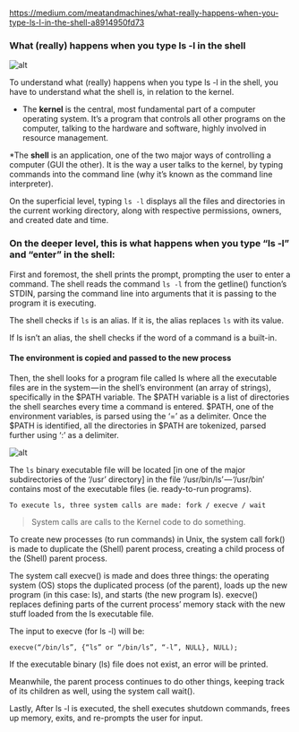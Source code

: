 https://medium.com/meatandmachines/what-really-happens-when-you-type-ls-l-in-the-shell-a8914950fd73  


### What (really) happens when you type ls -l in the shell

![alt](https://cdn-images-1.medium.com/max/600/1*zEv6mAa2wzHnz4a5uWW4gw.png)

To understand what (really) happens when you type ls -l in the shell, you have to understand what the shell is, in relation to the kernel.

* The __kernel__ is the central, most fundamental part of a computer operating system. It’s a program that controls all other programs on the computer, talking to the hardware and software, highly involved in resource management.

*The __shell__ is an application, one of the two major ways of controlling a computer (GUI the other). It is the way a user talks to the kernel, by typing commands into the command line (why it’s known as the command line interpreter).

On the superficial level, typing ```ls -l``` displays all the files and directories in the current working directory, along with respective permissions, owners, and created date and time.

### On the deeper level, this is what happens when you type “ls -l” and “enter” in the shell:

First and foremost, the shell prints the prompt, prompting the user to enter a command. The shell reads the command ```ls -l``` from the getline() function’s STDIN, parsing the command line into arguments that it is passing to the program it is executing.

The shell checks if ```ls``` is an alias. If it is, the alias replaces ```ls``` with its value.

If ls isn’t an alias, the shell checks if the word of a command is a built-in.

#### The environment is copied and passed to the new process


Then, the shell looks for a program file called ls where all the executable files are in the system — in the shell’s environment (an array of strings), specifically in the $PATH variable. The $PATH variable is a list of directories the shell searches every time a command is entered. $PATH, one of the environment variables, is parsed using the ‘=’ as a delimiter. Once the $PATH is identified, all the directories in $PATH are tokenized, parsed further using ‘:’ as a delimiter.

![alt](https://cdn-images-1.medium.com/max/800/1*xvpwLH0XuOvYFhCJNkysHA.png)

The ```ls``` binary executable file will be located [in one of the major subdirectories of the ‘/usr’ directory] in the file ‘/usr/bin/ls’ — ‘/usr/bin’ contains most of the executable files (ie. ready-to-run programs).

```
To execute ls, three system calls are made: fork / execve / wait
```

> System calls are calls to the Kernel code to do something.

To create new processes (to run commands) in Unix, the system call fork() is made to duplicate the (Shell) parent process, creating a child process of the (Shell) parent process.

The system call execve() is made and does three things: the operating system (OS) stops the duplicated process (of the parent), loads up the new program (in this case: ls), and starts (the new program ls). execve() replaces defining parts of the current process’ memory stack with the new stuff loaded from the ls executable file.


The input to execve (for ls -l) will be:

```
execve(“/bin/ls”, {“ls” or “/bin/ls”, “-l”, NULL}, NULL);
```

If the executable binary (ls) file does not exist, an error will be printed.

Meanwhile, the parent process continues to do other things, keeping track of its children as well, using the system call wait().

Lastly, After ls -l is executed, the shell executes shutdown commands, frees up memory, exits, and re-prompts the user for input.


